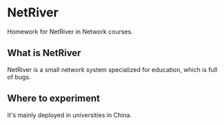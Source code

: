# NetRiver
Homework for NetRiver in Network courses.

## What is NetRiver
NetRiver is a small network system specialized for education, which is full of bugs.

## Where to experiment
It's mainly deployed in universities in China.
